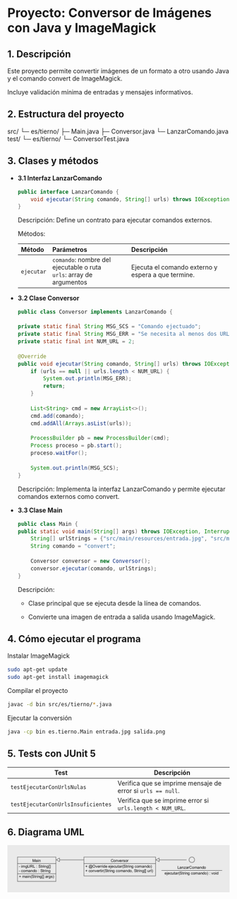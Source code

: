 # Proyecto: Conversor de Imágenes con Java y ImageMagick

## 1. Descripción

Este proyecto permite convertir imágenes de un formato a otro usando Java y el comando convert de ImageMagick.

Incluye validación mínima de entradas y mensajes informativos.

## 2. Estructura del proyecto

src/
 └─ es/tierno/
      ├─ Main.java
      ├─ Conversor.java
      └─ LanzarComando.java
test/
 └─ es/tierno/
      └─ ConversorTest.java

## 3. Clases y métodos

- **3.1 Interfaz LanzarComando**
    ```java
    public interface LanzarComando {
        void ejecutar(String comando, String[] urls) throws IOException, InterruptedException;
    }
    ```


    Descripción: Define un contrato para ejecutar comandos externos.

    Métodos:

    | Método     | Parámetros                                                             | Descripción                                        |
    | ---------- | ---------------------------------------------------------------------- | -------------------------------------------------- |
    | `ejecutar` | `comando`: nombre del ejecutable o ruta<br>`urls`: array de argumentos | Ejecuta el comando externo y espera a que termine. |

- **3.2 Clase Conversor**

    ```java
    public class Conversor implements LanzarComando {

    private static final String MSG_SCS = "Comando ejectuado";
    private static final String MSG_ERR = "Se necesita al menos dos URL para ejecutar";
    private static final int NUM_URL = 2;

    @Override
    public void ejecutar(String comando, String[] urls) throws IOException, InterruptedException {
        if (urls == null || urls.length < NUM_URL) {
            System.out.println(MSG_ERR);
            return;
        }

        List<String> cmd = new ArrayList<>();
        cmd.add(comando);
        cmd.addAll(Arrays.asList(urls));

        ProcessBuilder pb = new ProcessBuilder(cmd);
        Process proceso = pb.start();
        proceso.waitFor();

        System.out.println(MSG_SCS);
    }
    ```


    Descripción: Implementa la interfaz LanzarComando y permite ejecutar comandos externos como convert.

- **3.3 Clase Main**
    ```java
    public class Main {
    public static void main(String[] args) throws IOException, InterruptedException{
        String[] urlStrings = {"src/main/resources/entrada.jpg", "src/main/resources/salida.png"};
        String comando = "convert";

        Conversor conversor = new Conversor();
        conversor.ejecutar(comando, urlStrings);
    }
    ```


    Descripción:

    - Clase principal que se ejecuta desde la línea de comandos.

    - Convierte una imagen de entrada a salida usando ImageMagick.

## 4. Cómo ejecutar el programa

Instalar ImageMagick

```bash
sudo apt-get update
sudo apt-get install imagemagick
```

Compilar el proyecto

```bash
javac -d bin src/es/tierno/*.java
```

Ejecutar la conversión

```bash
java -cp bin es.tierno.Main entrada.jpg salida.png
```

## 5. Tests con JUnit 5

| Test                               | Descripción                                                                              |
| ---------------------------------- | ---------------------------------------------------------------------------------------- |
| `testEjecutarConUrlsNulas`         | Verifica que se imprime mensaje de error si `urls == null`.                              |
| `testEjecutarConUrlsInsuficientes` | Verifica que se imprime error si `urls.length < NUM_URL`.                                |

## 6. Diagrama UML

![Diagrama UML](src/main/resources/entrada.jpg)
